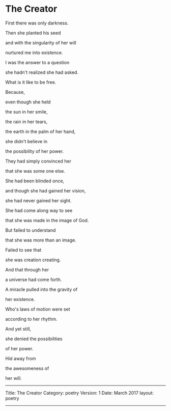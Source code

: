 # The Creator

First there was only darkness.

Then she planted his seed

and with the singularity of her will

nurtured me into existence.

I was the answer to a question

she hadn't realized she had asked.

What is it like to be free.

Because,

even though she held

the sun in her smile,

the rain in her tears,

the earth in the palm of her hand,

she didn't believe in

the possibility of her power.

They had simply convinced her

that she was some one else.

She had been blinded once,

and though she had gained her vision,

she had never gained her sight.

She had come along way to see

that she was made in the image of God.

But failed to understand

that she was more than an image.

Failed to see that

she was creation creating.

And that through her

a universe had come forth.

A miracle pulled into the gravity of

her existence.

Who's laws of motion were set

according to her rhythm.

And yet still,

she denied the possibilities

of her power.

Hid away from

the awesomeness of

her will.

---

Title: The Creator
Category: poetry
Version: 1
Date: March 2017
layout: poetry

---
